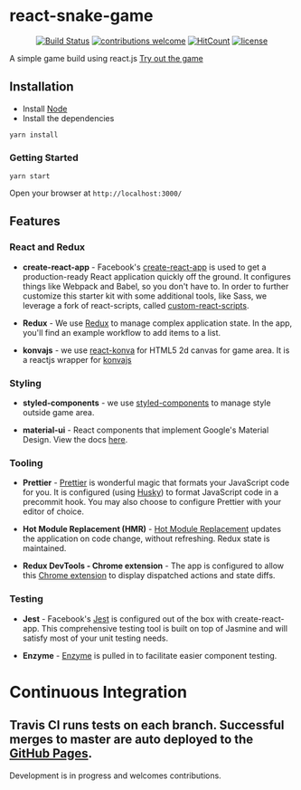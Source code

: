 react-snake-game
==============

<div align="center">

[![Build Status](https://travis-ci.org/benhurdavies/react-snake-game.svg?branch=master)](https://travis-ci.org/benhurdavies/react-snake-game)
[![contributions welcome](https://img.shields.io/badge/contributions-welcome-brightgreen.svg?style=flat)](https://github.com/benhurdavies/react-snake-game)
[![HitCount](http://hits.dwyl.io/benhurdavies/react-snake-game.svg)](https://github.com/benhurdavies/react-snake-game)
[![license](https://img.shields.io/github/license/mashape/apistatus.svg)](https://github.com/benhurdavies/react-snake-game/blob/master/LICENSE)

</div>

A simple game build using react.js
[Try out the game](https://benhurdavies.github.io/react-snake-game/)

## Installation

- Install [Node](http://nodejs.org/download/)
- Install the dependencies

```
yarn install
```

### Getting Started

```
yarn start
```

Open your browser at `http://localhost:3000/`

## Features

### React and Redux

* **create-react-app** - Facebook's [create-react-app](https://github.com/facebookincubator/create-react-app) is used to get a production-ready React application quickly off the ground. It configures things like Webpack and Babel, so you don't have to. In order to further customize this starter kit with some additional tools, like Sass, we leverage a fork of react-scripts, called [custom-react-scripts](https://github.com/kitze/custom-react-scripts).

* **Redux** - We use [Redux](https://github.com/reactjs/redux) to manage complex application state. In the app, you'll find an example workflow to add items to a list.

* **konvajs** -  we use [react-konva](https://github.com/konvajs/react-konva) for HTML5 2d canvas for game area. It is a reactjs wrapper for [konvajs](https://konvajs.github.io/)

### Styling
* **styled-components** - we use [styled-components](https://www.styled-components.com) to manage style outside game area.

* **material-ui** - React components that implement Google's Material Design. View the docs [here](https://material-ui.com/).


### Tooling

* **Prettier** - [Prettier](https://github.com/prettier/prettier) is wonderful magic that formats your JavaScript code for you. It is configured (using [Husky](https://github.com/typicode/husky)) to format JavaScript code in a precommit hook. You may also choose to configure Prettier with your editor of choice.

* **Hot Module Replacement (HMR)** -
[Hot Module Replacement](https://webpack.js.org/concepts/hot-module-replacement) updates the application on code change, without refreshing. Redux state is maintained.

* **Redux DevTools - Chrome extension** - The app is configured to allow this [Chrome extension](https://chrome.google.com/webstore/detail/redux-devtools/lmhkpmbekcpmknklioeibfkpmmfibljd?hl=en) to display dispatched actions and state diffs.

### Testing

* **Jest** - Facebook's [Jest](https://github.com/facebook/jest/) is configured out of the box with create-react-app. This comprehensive testing tool is built on top of Jasmine and will satisfy most of your unit testing needs.

* **Enzyme** - [Enzyme](https://github.com/airbnb/enzyme) is pulled in to facilitate easier component testing.

# Continuous Integration

Travis CI runs tests on each branch. Successful merges to master are auto deployed to the [GitHub Pages](http://benhurdavies.github.io/react-snake-game). 
---

Development is in progress and welcomes contributions.
